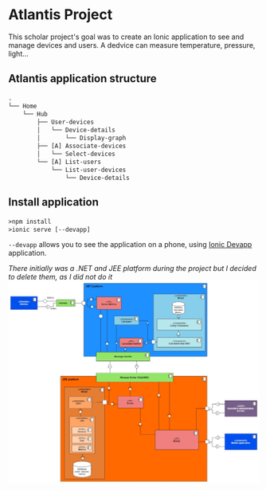 # Atlantis Project

This scholar project's goal was to create an Ionic application to see and manage devices and users. 
A dedvice can measure temperature, pressure, light... 

## Atlantis application structure
```
.
└── Home
    └── Hub
        ├── User-devices
        │   └── Device-details
        │       └── Display-graph
        ├── [A] Associate-devices
        │   └── Select-devices
        └── [A] List-users
            └── List-user-devices
                └── Device-details
```

## Install application
```
>npm install
>ionic serve [--devapp]
```

`--devapp` allows you to see the application on a phone, using [Ionic Devapp](https://play.google.com/store/apps/details?id=io.ionic.devapp&hl=fr) application.

*There initially was a .NET and JEE platform during the project but I decided to delete them, as I did not do it*
![Global Component diagram](uml/globalComponent.jpg)

<!-- 
#Home
##Hub
###User-devices
####Device-details
#####Display-graph
###[A] Associate-devices
####Select-devices
###[A] List-users
####List-user-devices
#####Device-details

Name: Ascii Tree Generator
Description: A VS Code extension to generate ascii tree of directories or formatting selected text to tree strings.
VS Marketplace Link: https://marketplace.visualstudio.com/items?itemName=aprilandjan.ascii-tree-generator
-->